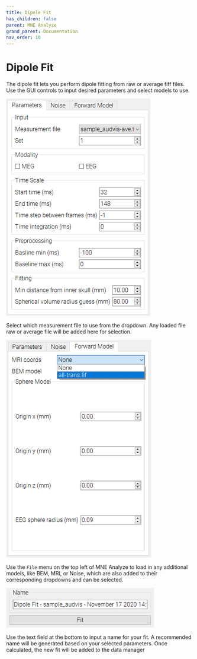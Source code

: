 ```yaml
---
title: Dipole Fit
has_children: false
parent: MNE Analyze
grand_parent: Documentation
nav_order: 10
---
```

# Dipole Fit

The dipole fit lets you perform dipole fitting from raw or average fiff files. Use the GUI controls to input desired parameters and select models to use.

![](../../images/analyze/mne_an_dip1.png)

Select which measurement file to use from the dropdown. Any loaded file raw or average file will be added here for selection.

![](../../images/analyze/mne_an_dip2.png)

Use the `File` menu on the top left of MNE Analyze to load in any additional models, like BEM, MRI, or Noise, which are also added to their corresponding dropdowns and can be selected.

![](../../images/analyze/mne_an_dip3.png)

Use the text field at the bottom to input a name for your fit. A recommended name will be generated based on your selected parameters. Once calculated, the new fit will be added to the data manager
